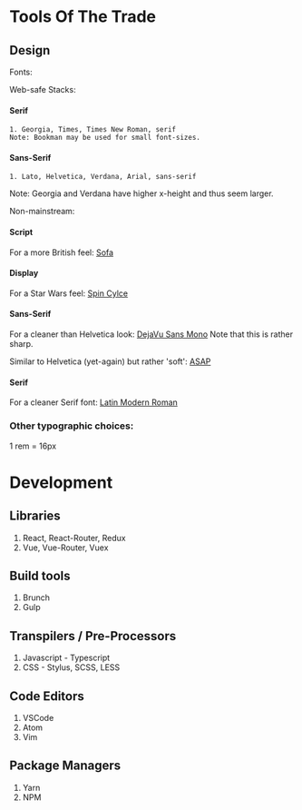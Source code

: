 # Tools Of The Trade

## Design

Fonts:

 Web-safe Stacks:

  #### Serif
    1. Georgia, Times, Times New Roman, serif
    Note: Bookman may be used for small font-sizes.
  
  #### Sans-Serif
    1. Lato, Helvetica, Verdana, Arial, sans-serif


  Note: Georgia and Verdana have higher x-height and thus seem larger.


 Non-mainstream:

  #### Script
  
   For a more British feel: [Sofa](https://www.fontsquirrel.com/fonts/sofia)

  #### Display
   
   For a Star Wars feel: [Spin Cylce](https://www.fontsquirrel.com/fonts/Spin-Cycle-OT)

  #### Sans-Serif

   For a cleaner than Helvetica look: [DejaVu Sans Mono](https://www.fontsquirrel.com/fonts/DejaVu-Sans-Mono)
   Note that this is rather sharp. 

   Similar to Helvetica (yet-again) but rather 'soft': [ASAP](https://www.fontsquirrel.com/fonts/asap)

  #### Serif

   For a cleaner Serif font: [Latin Modern Roman](https://www.fontsquirrel.com/fonts/Latin-Modern-Roman)    

 ### Other typographic choices:
   
   1 rem = 16px




# Development

  ## Libraries

   1. React, React-Router, Redux
   2. Vue, Vue-Router, Vuex

  ## Build tools
   
   1. Brunch
   2. Gulp
  
  ## Transpilers / Pre-Processors

   1. Javascript - Typescript
   2. CSS - Stylus, SCSS, LESS

  ## Code Editors
   
   1. VSCode
   2. Atom
   3. Vim

  ## Package Managers

   1. Yarn
   2. NPM